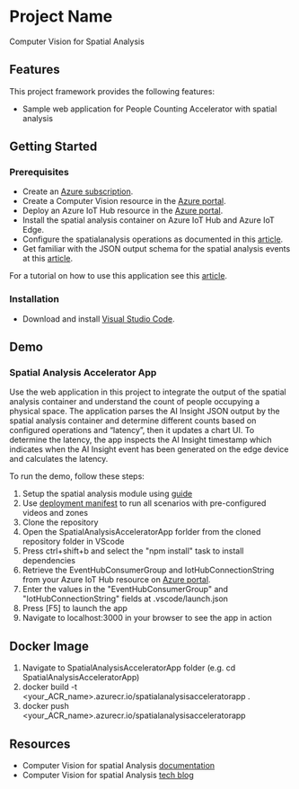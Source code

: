 # Project Name

Computer Vision for Spatial Analysis

## Features

This project framework provides the following features:

* Sample web application for People Counting Accelerator with spatial analysis


## Getting Started

### Prerequisites

- Create an [Azure subscription](https://azure.microsoft.com/free/cognitive-services).
- Create a Computer Vision resource in the [Azure portal](https://portal.azure.com). 
- Deploy an Azure IoT Hub resource in the [Azure portal](https://portal.azure.com). 
- Install the spatial analysis container on Azure IoT Hub and Azure IoT Edge. 
- Configure the spatialanalysis operations as documented in this [article](https://docs.microsoft.com/azure/cognitive-services/computer-vision/spatial-analysis-operations).  
- Get familiar with the JSON output schema for the spatial analysis events at this [article](https://docs.microsoft.com/azure/cognitive-services/computer-vision/spatial-analysis-operations). 

For a tutorial on how to use this application see this [article](https://docs.microsoft.com/azure/cognitive-services/computer-vision/spatial-analysis-web-app).


### Installation

- Download and install [Visual Studio Code](https://code.visualstudio.com/). 

## Demo

### Spatial Analysis Accelerator App

Use the web application in this project to integrate the output of the spatial analysis container and understand the count of people occupying a physical space. The application parses the AI Insight JSON output by the spatial analysis container and determine different counts based on configured operations and “latency”, then it updates a chart UI. To determine the latency, the app inspects the AI Insight timestamp which indicates when the AI Insight event has been generated on the edge device and calculates the latency.

To run the demo, follow these steps:

1. Setup the spatial analysis module using [guide](https://docs.microsoft.com/en-us/azure/cognitive-services/computer-vision/spatial-analysis-container?tabs=azure-stack-edge)
2. Use [deployment manifest](./deployment.json) to run all scenarios with pre-configured videos and zones
2. Clone the repository
3. Open the SpatialAnalysisAcceleratorApp forlder from the cloned repository folder in VScode
4. Press ctrl+shift+b and select the "npm install" task to install dependencies
5. Retrieve the EventHubConsumerGroup and IotHubConnectionString from your Azure IoT Hub resource on [Azure portal](https://portal.azure.com).
6. Enter the values in the "EventHubConsumerGroup" and "IotHubConnectionString" fields at .vscode/launch.json
7. Press [F5] to launch the app
8. Navigate to localhost:3000 in your browser to see the app in action

## Docker Image
1. Navigate to SpatialAnalysisAcceleratorApp folder (e.g. cd SpatialAnalysisAcceleratorApp) 
2. docker build -t <your_ACR_name>.azurecr.io/spatialanalysisacceleratorapp .
3. docker push <your_ACR_name>.azurecr.io/spatialanalysisacceleratorapp

## Resources

- Computer Vision for spatial Analysis [documentation](https://docs.microsoft.com/azure/cognitive-services/computer-vision/spatial-analysis-container?tabs=azure-stack-edge)
- Computer Vision for spatial Analysis [tech blog](https://techcommunity.microsoft.com/t5/azure-ai/computer-vision-for-spatial-analysis-at-the-edge/ba-p/1666313)

